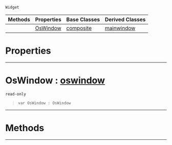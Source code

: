  `Widget`

|Methods|Properties|Base Classes|Derived Classes|
|---|---|---|---|
| |[ OsWindow](rootwidget.md#oswindow-zilch-engine-doc)|[composite](composite.md)|[mainwindow](mainwindow.md)|


 #  Properties


---  
 #  OsWindow : [oswindow](oswindow.md)

 `read-only`

> 
> ``` lang=cpp, name=Nada
> var OsWindow : OsWindow


---  
 #  Methods


---  
 

 